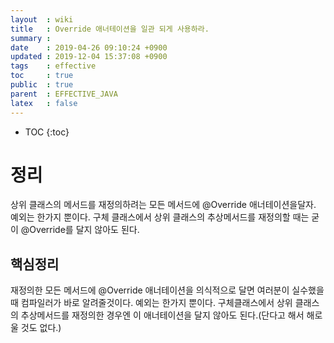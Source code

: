 ```yaml
---
layout  : wiki
title   : Override 애너테이션을 일관 되게 사용하라.
summary :
date    : 2019-04-26 09:10:24 +0900
updated : 2019-12-04 15:37:08 +0900
tags    : effective
toc     : true
public  : true
parent  : EFFECTIVE_JAVA
latex   : false
---
```

* TOC
{:toc}

# 정리 
  상위 클래스의 메서드를 재정의하려는 모든 메서드에 @Override 애너테이션을달자. 예외는 한가지 뿐이다. 구체 클래스에서 상위 클래스의 추상메서드를 재정의할 때는 굳이 @Override를 달지 않아도 된다. 
## 핵심정리
 재정의한 모든 메서드에 @Override 애너테이션을 의식적으로 달면 여러분이 실수했을 때 컴파일러가 바로 알려줄것이다. 예외는 한가지 뿐이다. 구체클래스에서 상위 클래스의 추상메서드를 재정의한 경우엔 이 애너테이션을 달지 않아도 된다.(단다고 해서 해로울 것도 없다.)
